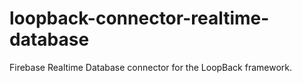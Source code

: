 # loopback-connector-realtime-database

Firebase Realtime Database connector for the LoopBack framework.